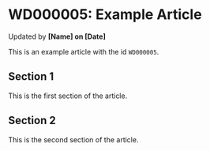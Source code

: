 # WD000005: Example Article 
Updated by **[Name] on [Date]**

This is an example article with the id `WD000005`.

## Section 1

This is the first section of the article.

## Section 2

This is the second section of the article.

